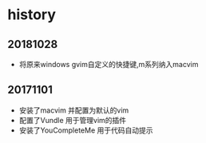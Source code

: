 # history
## 20181028
 * 将原来windows gvim自定义的快捷键,m系列纳入macvim


## 20171101 
  * 安装了macvim 并配置为默认的vim
  * 配置了Vundle 用于管理vim的插件
  * 安装了YouCompleteMe 用于代码自动提示
